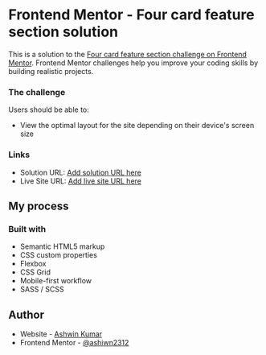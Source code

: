 # Frontend Mentor - Four card feature section solution

This is a solution to the [Four card feature section challenge on Frontend Mentor](https://www.frontendmentor.io/challenges/four-card-feature-section-weK1eFYK). Frontend Mentor challenges help you improve your coding skills by building realistic projects. 




### The challenge

Users should be able to:

- View the optimal layout for the site depending on their device's screen size


### Links

- Solution URL: [Add solution URL here](https://github.com/ashwin2312/Frontend_mentor-4_card_feature)
- Live Site URL: [Add live site URL here](https://frontend-mentor-4-card-feature-orpin.vercel.app/)

## My process

### Built with

- Semantic HTML5 markup
- CSS custom properties
- Flexbox
- CSS Grid
- Mobile-first workflow
- SASS / SCSS


## Author

- Website - [Ashwin Kumar](https://www.your-site.com)
- Frontend Mentor - [@ashiwn2312](https://www.frontendmentor.io/profile/ashwin2312)